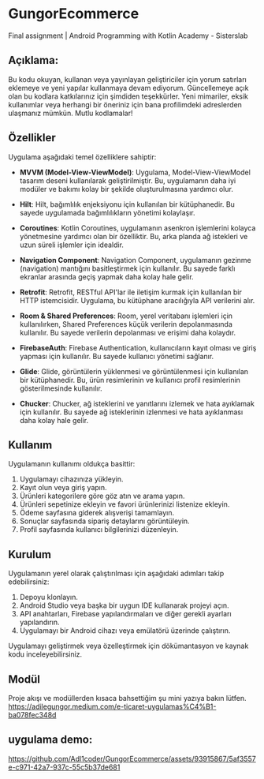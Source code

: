 # GungorEcommerce
Final assignment | Android Programming with Kotlin Academy - Sisterslab

## Açıklama:
Bu kodu okuyan, kullanan veya yayınlayan geliştiriciler için yorum satırları eklemeye ve yeni yapılar kullanmaya devam ediyorum. Güncellemeye açık olan bu kodlara katkılarınız için şimdiden teşekkürler. Yeni mimariler, eksik kullanımlar veya herhangi bir öneriniz için bana profilimdeki adreslerden ulaşmanız mümkün. Mutlu kodlamalar!

## Özellikler

Uygulama aşağıdaki temel özelliklere sahiptir:

- **MVVM (Model-View-ViewModel)**: Uygulama, Model-View-ViewModel tasarım deseni kullanılarak geliştirilmiştir. Bu, uygulamanın daha iyi modüler ve bakımı kolay bir şekilde oluşturulmasına yardımcı olur.

- **Hilt**: Hilt, bağımlılık enjeksiyonu için kullanılan bir kütüphanedir. Bu sayede uygulamada bağımlılıkların yönetimi kolaylaşır.

- **Coroutines**: Kotlin Coroutines, uygulamanın asenkron işlemlerini kolayca yönetmesine yardımcı olan bir özelliktir. Bu, arka planda ağ istekleri ve uzun süreli işlemler için idealdir.

- **Navigation Component**: Navigation Component, uygulamanın gezinme (navigation) mantığını basitleştirmek için kullanılır. Bu sayede farklı ekranlar arasında geçiş yapmak daha kolay hale gelir.

- **Retrofit**: Retrofit, RESTful API'lar ile iletişim kurmak için kullanılan bir HTTP istemcisidir. Uygulama, bu kütüphane aracılığıyla API verilerini alır.

- **Room & Shared Preferences**: Room, yerel veritabanı işlemleri için kullanılırken, Shared Preferences küçük verilerin depolanmasında kullanılır. Bu sayede verilerin depolanması ve erişimi daha kolaydır.

- **FirebaseAuth**: Firebase Authentication, kullanıcıların kayıt olması ve giriş yapması için kullanılır. Bu sayede kullanıcı yönetimi sağlanır.

- **Glide**: Glide, görüntülerin yüklenmesi ve görüntülenmesi için kullanılan bir kütüphanedir. Bu, ürün resimlerinin ve kullanıcı profil resimlerinin gösterilmesinde kullanılır.

- **Chucker**: Chucker, ağ isteklerini ve yanıtlarını izlemek ve hata ayıklamak için kullanılır. Bu sayede ağ isteklerinin izlenmesi ve hata ayıklanması daha kolay hale gelir.

## Kullanım

Uygulamanın kullanımı oldukça basittir:

1. Uygulamayı cihazınıza yükleyin.
2. Kayıt olun veya giriş yapın.
3. Ürünleri kategorilere göre göz atın ve arama yapın.
4. Ürünleri sepetinize ekleyin ve favori ürünlerinizi listenize ekleyin.
5. Ödeme sayfasına giderek alışverişi tamamlayın.
6. Sonuçlar sayfasında sipariş detaylarını görüntüleyin.
7. Profil sayfasında kullanıcı bilgilerinizi düzenleyin.

## Kurulum

Uygulamanın yerel olarak çalıştırılması için aşağıdaki adımları takip edebilirsiniz:

1. Depoyu klonlayın.
2. Android Studio veya başka bir uygun IDE kullanarak projeyi açın.
3. API anahtarları, Firebase yapılandırmaları ve diğer gerekli ayarları yapılandırın.
4. Uygulamayı bir Android cihazı veya emülatörü üzerinde çalıştırın.

Uygulamayı geliştirmek veya özelleştirmek için dökümantasyon ve kaynak kodu inceleyebilirsiniz. 

## Modül
Proje akışı ve modüllerden kısaca bahsettiğim şu mini yazıya bakın lütfen.
https://adilegungor.medium.com/e-ticaret-uygulamas%C4%B1-ba078fec348d

## uygulama demo:

https://github.com/Adl1coder/GungorEcommerce/assets/93915867/5af3557e-c971-42a7-937c-55c5b37de681

